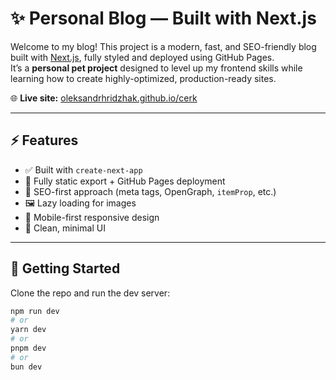 # ✨ Personal Blog — Built with Next.js

Welcome to my blog! This project is a modern, fast, and SEO-friendly blog built with [Next.js](https://nextjs.org), fully styled and deployed using GitHub Pages.  
It’s a **personal pet project** designed to level up my frontend skills while learning how to create highly-optimized, production-ready sites.

🌐 **Live site:** [oleksandrhridzhak.github.io/cerk](https://oleksandrhridzhak.github.io/cerk/)

---

## ⚡ Features

- ✅ Built with `create-next-app`
- 🚀 Fully static export + GitHub Pages deployment
- 🧠 SEO-first approach (meta tags, OpenGraph, `itemProp`, etc.)
- 🖼️ Lazy loading for images
- 📱 Mobile-first responsive design
- 🌙 Clean, minimal UI

---

## 🚀 Getting Started

Clone the repo and run the dev server:

```bash
npm run dev
# or
yarn dev
# or
pnpm dev
# or
bun dev
